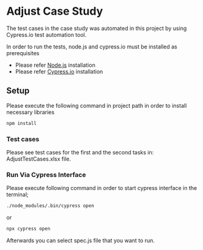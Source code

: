 # Adjust Case Study
The test cases in the case study was automated in this project by using Cypress.io test automation tool. 

In order to run the tests, node.js and cypress.io must be installed as prerequisites

- Please refer [Node.js](https://nodejs.org/en/download/) installation
- Please refer [Cypress.io](https://docs.cypress.io/guides/getting-started/installing-cypress) installation

## Setup

Please execute the following command in project path in order to install necessary libraries

```bash
npm install
```
### Test cases

Please see test cases for the first and the second tasks in: AdjustTestCases.xlsx file.

### Run Via Cypress Interface

Please execute following command in order to start cypress interface in the terminal;

```bash
./node_modules/.bin/cypress open    
```

or

```bash
npx cypress open
```

Afterwards you can select spec.js file that you want to run.
